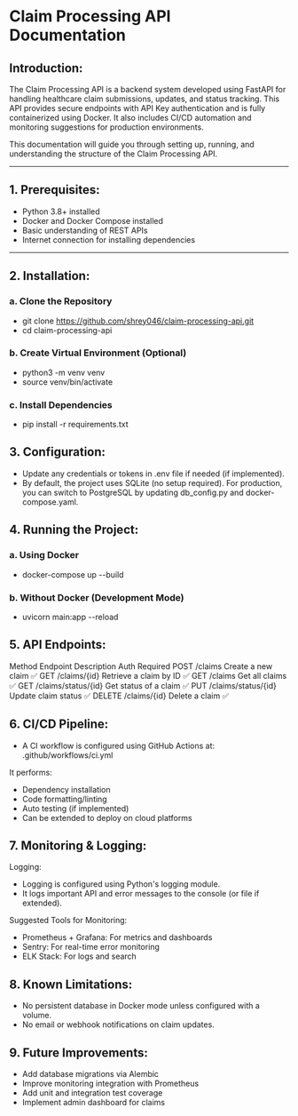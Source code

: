 # Claim Processing API Documentation

## Introduction:

The Claim Processing API is a backend system developed using FastAPI for handling healthcare claim submissions, updates, and status tracking. This API provides secure endpoints with API Key authentication and is fully containerized using Docker. It also includes CI/CD automation and monitoring suggestions for production environments.

This documentation will guide you through setting up, running, and understanding the structure of the Claim Processing API.

---

## 1. Prerequisites:
- Python 3.8+ installed
- Docker and Docker Compose installed
- Basic understanding of REST APIs
- Internet connection for installing dependencies

---

## 2. Installation:

### a. Clone the Repository
- git clone https://github.com/shrey046/claim-processing-api.git
- cd claim-processing-api

### b. Create Virtual Environment (Optional)
- python3 -m venv venv
- source venv/bin/activate

### c. Install Dependencies
- pip install -r requirements.txt

## 3. Configuration:

- Update any credentials or tokens in .env file if needed (if implemented).
- By default, the project uses SQLite (no setup required). For production, you can switch to PostgreSQL by updating db_config.py and docker-compose.yaml.

## 4. Running the Project:

### a. Using Docker
- docker-compose up --build

### b. Without Docker (Development Mode)
- uvicorn main:app --reload

## 5. API Endpoints:

Method	                    Endpoint	                Description	Auth Required
POST	                    /claims	                    Create a new claim	✅
GET	/claims/{id}	        Retrieve a claim by ID	    ✅
GET	/claims	                Get all claims	            ✅
GET	/claims/status/{id}	    Get status of a claim	    ✅
PUT	/claims/status/{id}	    Update claim status	        ✅
DELETE	/claims/{id}	    Delete a claim	            ✅

## 6. CI/CD Pipeline:
- A CI workflow is configured using GitHub Actions at:
    .github/workflows/ci.yml

It performs:
- Dependency installation
- Code formatting/linting
- Auto testing (if implemented)
- Can be extended to deploy on cloud platforms

## 7. Monitoring & Logging:
Logging:
- Logging is configured using Python's logging module.
- It logs important API and error messages to the console (or file if extended).

Suggested Tools for Monitoring:
- Prometheus + Grafana: For metrics and dashboards
- Sentry: For real-time error monitoring
- ELK Stack: For logs and search

## 8. Known Limitations:
- No persistent database in Docker mode unless configured with a volume.
- No email or webhook notifications on claim updates.

## 9. Future Improvements:
- Add database migrations via Alembic
- Improve monitoring integration with Prometheus
- Add unit and integration test coverage
- Implement admin dashboard for claims